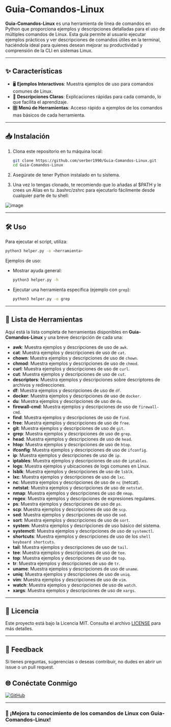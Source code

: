 # Guia-Comandos-Linux

**Guia-Comandos-Linux** es una herramienta de línea de comandos en Python que proporciona ejemplos y descripciones detalladas para el uso de múltiples comandos de Linux. Esta guía permite al usuario ejecutar ejemplos prácticos y ver descripciones de comandos útiles en la terminal, haciéndola ideal para quienes desean mejorar su productividad y comprensión de la CLI en sistemas Linux.

---

## ✨ Características

- 🖥 **Ejemplos Interactivos**: Muestra ejemplos de uso para comandos comunes de Linux.
- 📖 **Descripciones Claras**: Explicaciones rápidas para cada comando, lo que facilita el aprendizaje.
- 🎛 **Menú de Herramientas**: Acceso rápido a ejemplos de los comandos mas básicos de cada herramienta.

---

## 📥 Instalación

1. Clona este repositorio en tu máquina local:

   ```bash
   git clone https://github.com/serber1990/Guia-Comandos-Linux.git
   cd Guia-Comandos-Linux
   ```

2. Asegúrate de tener Python instalado en tu sistema.

3. Una vez lo tengas clonado, te recomiendo que lo añadas al $PATH y le crees un Alias en tu .bashrc/zshrc para ejecutarlo fácilmente desde cualquier parte de tu shell:

![image](https://github.com/user-attachments/assets/a6ab8320-4379-4fb0-8e17-286c751455ee)

---

## 🛠 Uso

Para ejecutar el script, utiliza:

```bash
python3 helper.py -o <herramienta>
```

Ejemplos de uso:

- Mostrar ayuda general:
  ```bash
  python3 helper.py -h
  ```

- Ejecutar una herramienta específica (ejemplo con `grep`):
  ```bash
  python3 helper.py -o grep
  ```

---

## 🔧 Lista de Herramientas

Aquí está la lista completa de herramientas disponibles en **Guia-Comandos-Linux** y una breve descripción de cada una:

- **awk**: Muestra ejemplos y descripciones de uso de `awk`.
- **cat**: Muestra ejemplos y descripciones de uso de `cat`.
- **chown**: Muestra ejemplos y descripciones de uso de `chown`.
- **chmod**: Muestra ejemplos y descripciones de uso de `chmod`.
- **curl**: Muestra ejemplos y descripciones de uso de `curl`.
- **cut**: Muestra ejemplos y descripciones de uso de `cut`.
- **descriptors**: Muestra ejemplos y descripciones sobre descriptores de archivos y redirecciones.
- **df**: Muestra ejemplos y descripciones de uso de `df`.
- **docker**: Muestra ejemplos y descripciones de uso de `docker`.
- **du**: Muestra ejemplos y descripciones de uso de `du`.
- **firewall-cmd**: Muestra ejemplos y descripciones de uso de `firewall-cmd`.
- **find**: Muestra ejemplos y descripciones de uso de `find`.
- **free**: Muestra ejemplos y descripciones de uso de `free`.
- **git**: Muestra ejemplos y descripciones de uso de `git`.
- **grep**: Muestra ejemplos y descripciones de uso de `grep`.
- **head**: Muestra ejemplos y descripciones de uso de `head`.
- **htop**: Muestra ejemplos y descripciones de uso de `htop`.
- **ifconfig**: Muestra ejemplos y descripciones de uso de `ifconfig`.
- **ip**: Muestra ejemplos y descripciones de uso de `ip`.
- **iptables**: Muestra ejemplos y descripciones de uso de `iptables`.
- **logs**: Muestra ejemplos y ubicaciones de logs comunes en Linux.
- **lsblk**: Muestra ejemplos y descripciones de uso de `lsblk`.
- **lxc**: Muestra ejemplos y descripciones de uso de `lxc`.
- **nc**: Muestra ejemplos y descripciones de uso de `nc` (netcat).
- **netstat**: Muestra ejemplos y descripciones de uso de `netstat`.
- **nmap**: Muestra ejemplos y descripciones de uso de `nmap`.
- **regex**: Muestra ejemplos y descripciones de expresiones regulares.
- **ps**: Muestra ejemplos y descripciones de uso de `ps`.
- **scp**: Muestra ejemplos y descripciones de uso de `scp`.
- **sed**: Muestra ejemplos y descripciones de uso de `sed`.
- **sort**: Muestra ejemplos y descripciones de uso de `sort`.
- **system**: Muestra ejemplos y descripciones de uso básico del sistema.
- **systemctl**: Muestra ejemplos y descripciones de uso de `systemctl`.
- **shortcuts**: Muestra ejemplos y descripciones de uso de los `shell keyboard shortcuts`.
- **tail**: Muestra ejemplos y descripciones de uso de `tail`.
- **tee**: Muestra ejemplos y descripciones de uso de `tee`.
- **top**: Muestra ejemplos y descripciones de uso de `top`.
- **tr**: Muestra ejemplos y descripciones de uso de `tr`.
- **uname**: Muestra ejemplos y descripciones de uso de `uname`.
- **uniq**: Muestra ejemplos y descripciones de uso de `uniq`.
- **vim**: Muestra ejemplos y descripciones de uso de `vim`.
- **watch**: Muestra ejemplos y descripciones de uso de `watch`.
- **xargs**: Muestra ejemplos y descripciones de uso de `xargs`.

---

## 📝 Licencia

Este proyecto está bajo la Licencia MIT. Consulta el archivo [LICENSE](LICENSE) para más detalles.

---

## 💬 Feedback

Si tienes preguntas, sugerencias o deseas contribuir, no dudes en abrir un issue o un pull request.

## 🌐 Conéctate Conmigo

[![GitHub](https://img.shields.io/badge/GitHub-@serber1990-181717?style=flat-square&logo=github)](https://github.com/serber1990)

---

### 🚀 ¡Mejora tu conocimiento de los comandos de Linux con Guia-Comandos-Linux!
